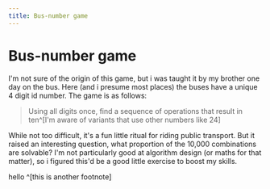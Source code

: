 ```yaml
---
title: Bus-number game
---
```


# Bus-number game

I'm not sure of the origin of this game, but i was taught it by my brother one day on the bus. Here (and i presume most places) the buses have a unique 4 digit id number. The game is as follows:

> Using all digits once, find a sequence of operations that result in ten^[I'm aware of variants that use other numbers like 24]

While not too difficult, it's a fun little ritual for riding public transport. But it raised an interesting question, what proportion of the 10,000 combinations are solvable? I'm not particularly good at algorithm design (or maths for that matter), so i figured this'd be a good little exercise to boost my skills.

hello ^[this is another footnote]